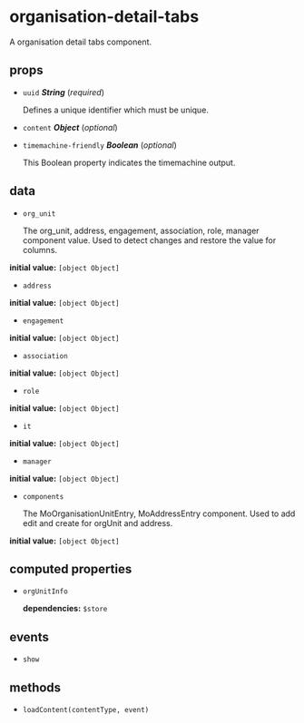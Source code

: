 # organisation-detail-tabs 

A organisation detail tabs component. 

## props 

- `uuid` ***String*** (*required*) 

  Defines a unique identifier which must be unique. 

- `content` ***Object*** (*optional*) 

- `timemachine-friendly` ***Boolean*** (*optional*) 

  This Boolean property indicates the timemachine output. 

## data 

- `org_unit` 

  The org_unit, address, engagement, association, role, manager component value.
  Used to detect changes and restore the value for columns. 

**initial value:** `[object Object]` 

- `address` 

**initial value:** `[object Object]` 

- `engagement` 

**initial value:** `[object Object]` 

- `association` 

**initial value:** `[object Object]` 

- `role` 

**initial value:** `[object Object]` 

- `it` 

**initial value:** `[object Object]` 

- `manager` 

**initial value:** `[object Object]` 

- `components` 

  The MoOrganisationUnitEntry, MoAddressEntry component.
  Used to add edit and create for orgUnit and address. 

**initial value:** `[object Object]` 

## computed properties 

- `orgUnitInfo` 

   **dependencies:** `$store` 


## events 

- `show` 

## methods 

- `loadContent(contentType, event)` 

